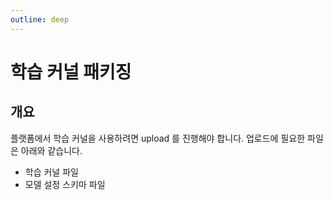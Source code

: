 ```yaml
---
outline: deep
---
```


# 학습 커널 패키징

## 개요

플랫폼에서 학습 커널을 사용하려면 upload 를 진행해야 합니다. 업로드에 필요한 파일은 아래와 같습니다.

- 학습 커널 파일
- 모델 설정 스키마 파일
